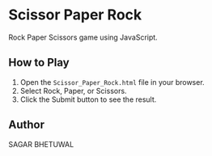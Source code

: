 # Scissor Paper Rock

Rock Paper Scissors game using JavaScript.

## How to Play

1. Open the `Scissor_Paper_Rock.html` file in your browser.
2. Select Rock, Paper, or Scissors.
3. Click the Submit button to see the result.

## Author

SAGAR BHETUWAL
